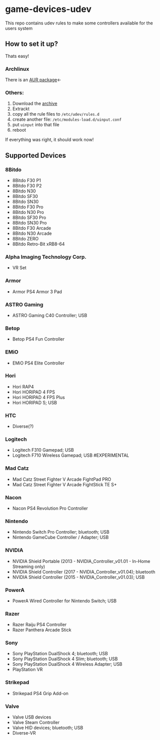 # game-devices-udev
This repo contains udev rules to make some controllers available for the users system

## How to set it up?
Thats easy!

### Archlinux
There is an [AUR package](https://aur.archlinux.org/packages/game-devices-udev/)←

### Others:
1. Download the [archive](https://gitlab.com/Fabish/game-devices-udev/-/archive/master/game-devices-udev-master.zip)
2. Extrackt
3. copy all the rule files to `/etc/udev/rules.d`
4. create another file: `/etc/modules-load.d/uinput.conf`
5. put `uinput` into that file
6. reboot

If everything was right, it should work now!

## Supported Devices
### 8Bitdo
* 8Bitdo F30 P1
* 8Bitdo F30 P2
* 8Bitdo N30
* 8Bitdo SF30
* 8Bitdo SN30
* 8Bitdo F30 Pro
* 8Bitdo N30 Pro
* 8Bitdo SF30 Pro
* 8Bitdo SN30 Pro
* 8Bitdo F30 Arcade
* 8Bitdo N30 Arcade
* 8Bitdo ZERO
* 8Bitdo Retro-Bit xRB8-64
### Alpha Imaging Technology Corp.
* VR Set
### Armor
* Armor PS4 Armor 3 Pad
### ASTRO Gaming
* ASTRO Gaming C40 Controller; USB
### Betop
* Betop PS4 Fun Controller
### EMiO
* EMiO PS4 Elite Controller
### Hori
* Hori RAP4
* Hori HORIPAD 4 FPS
* Hori HORIPAD 4 FPS Plus
* Hori HORIPAD S; USB
### HTC
* Diverse(?)
### Logitech
* Logitech F310 Gamepad; USB
* Logitech F710 Wireless Gamepad; USB #EXPERIMENTAL
### Mad Catz
* Mad Catz Street Fighter V Arcade FightPad PRO
* Mad Catz Street Fighter V Arcade FightStick TE S+
### Nacon
* Nacon PS4 Revolution Pro Controller
### Nintendo
* Nintendo Switch Pro Controller; bluetooth; USB
* Nintendo GameCube Controller / Adapter; USB
### NVIDIA
* NVIDIA Shield Portable (2013 - NVIDIA_Controller_v01.01 - In-Home Streaming only)
* NVIDIA Shield Controller (2017 - NVIDIA_Controller_v01.04); bluetooth
* NVIDIA Shield Controller (2015 - NVIDIA_Controller_v01.03); USB
### PowerA
* PowerA Wired Controller for Nintendo Switch; USB
### Razer
* Razer Raiju PS4 Controller
* Razer Panthera Arcade Stick
### Sony
* Sony PlayStation DualShock 4; bluetooth; USB
* Sony PlayStation DualShock 4 Slim; bluetooth; USB
* Sony PlayStation DualShock 4 Wireless Adapter; USB
* PlayStation VR
### Strikepad
* Strikepad PS4 Grip Add-on
### Valve
* Valve USB devices
* Valve Steam Controller
* Valve HID devices; bluetooth; USB
* Diverse-VR
